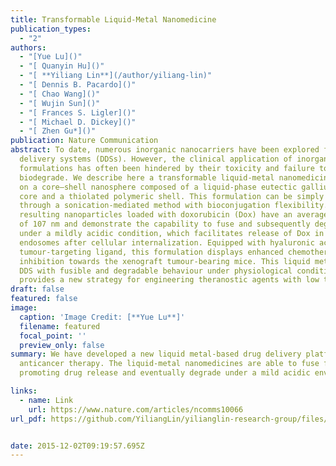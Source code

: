 ```yaml
---
title: Transformable Liquid-Metal Nanomedicine
publication_types:
  - "2"
authors:
  - "[Yue Lu]()"
  - "[ Quanyin Hu]()"
  - "[ **Yiliang Lin**](/author/yiliang-lin)"
  - "[ Dennis B. Pacardo]()"
  - "[ Chao Wang]()"
  - "[ Wujin Sun]()"
  - "[ Frances S. Ligler]()"
  - "[ Michael D. Dickey]()"
  - "[ Zhen Gu*]()"
publication: Nature Communication
abstract: To date, numerous inorganic nanocarriers have been explored for drug
  delivery systems (DDSs). However, the clinical application of inorganic
  formulations has often been hindered by their toxicity and failure to
  biodegrade. We describe here a transformable liquid-metal nanomedicine, based
  on a core–shell nanosphere composed of a liquid-phase eutectic gallium-indium
  core and a thiolated polymeric shell. This formulation can be simply produced
  through a sonication-mediated method with bioconjugation flexibility. The
  resulting nanoparticles loaded with doxorubicin (Dox) have an average diameter
  of 107 nm and demonstrate the capability to fuse and subsequently degrade
  under a mildly acidic condition, which facilitates release of Dox in acidic
  endosomes after cellular internalization. Equipped with hyaluronic acid, a
  tumour-targeting ligand, this formulation displays enhanced chemotherapeutic
  inhibition towards the xenograft tumour-bearing mice. This liquid metal-based
  DDS with fusible and degradable behaviour under physiological conditions
  provides a new strategy for engineering theranostic agents with low toxicity.
draft: false
featured: false
image:
  caption: 'Image Credit: [**Yue Lu**]'
  filename: featured
  focal_point: ''
  preview_only: false
summary: We have developed a new liquid metal-based drug delivery platform for
  anticancer therapy. The liquid-metal nanomedicines are able to fuse for
  promoting drug release and eventually degrade under a mild acidic environment.

links:
  - name: Link
    url: https://www.nature.com/articles/ncomms10066
url_pdf: https://github.com/YiliangLin/yilianglin-research-group/files/9945518/Transformable.liquid-metal.nanomedicine.pdf


date: 2015-12-02T09:19:57.695Z
---
```

